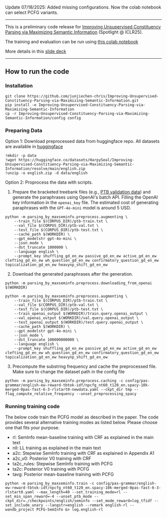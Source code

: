Update 07/18/2025: Added missing configurations. Now the colab notebook can select PCFG variants. 

---
This is a preliminary code release for [Improving Unsupervised Constituency Parsing via Maximizing Semantic Information](https://openreview.net/forum?id=qyU5s4fzLg&noteId=qyU5s4fzLg) (Spotlight @ ICLR25).  

The training and evaluation can be run using [this colab notebook](https://drive.google.com/file/d/1RYPwPp8aEJ7-gjgyxJRVYUKEZWP1JbOW/view?usp=sharing)

More details in this [slide deck](https://s3.g.s4.mega.io/aczeau2wd2mrkhulcbykdz5ujnqvr2zinc7jm/homepage-assets/ICLR-Slide.pdf)

----
## How to run the code
### Installation
```
git clone https://github.com/junjiechen-chris/Improving-Unsupervised-Constituency-Parsing-via-Maximizing-Semantic-Information.git
pip install -e Improving-Unsupervised-Constituency-Parsing-via-Maximizing-Semantic-Information
cp -r Improving-Unsupervised-Constituency-Parsing-via-Maximizing-Semantic-Information/config config
```
### Preparing Data
Option 1: Download preprocessed data from huggingface repo.
All datasets are available in [huggingface](https://huggingface.co/datasets/HarpySeal/Improving-Unsupervised-Constituency-Parsing-via-Maximizing-Semantic-Information/tree/main)

```
!mkdir -p data
!wget https://huggingface.co/datasets/HarpySeal/Improving-Unsupervised-Constituency-Parsing-via-Maximizing-Semantic-Information/resolve/main/english.zip
!unzip -o english.zip -d data/english
```

Option 2: Proprocess the data with scripts. 
1. Prepare the bracketed treebank files (e.g., [PTB validation data](https://github.com/nikitakit/self-attentive-parser/blob/master/data/22.auto.clean)) and generate the paraphrases using OpenAI's batch API. Filling the OpenAI key information in the `openai_key` file. The estimated cost of generating paraphrases with the `GPT-4o-mini` model is around 5 USD.
``` 
python -m parsing_by_maxseminfo.preprocess.augmenting \
	--train_file $(CORPUS_DIR)/ptb-train.txt \
	--val_file $(CORPUS_DIR)/ptb-val.txt \
	--test_file $(CORPUS_DIR)/ptb-test.txt \
	--cache_path $(WORKDIR) \
	--gpt_modelstr gpt-4o-mini \
	--json_mode \
	--dst_truncate 1000000 \
	--language english \
	--prompt_key shuffling_gd_en_ew passive_gd_en_ew active_gd_en_ew clefting_gd_en_ew wh_question_gd_en_ew confirmatory_question_gd_en_ew topicalization_gd_en_ew heavynp_shift_gd_en_ew

```
2. Download the generated paraphrases after the generation.
```
python -m parsing_by_maxseminfo.preprocess.downloading_from_openai $(WORKDIR)

python -m parsing_by_maxseminfo.preprocess.augmenting \
	--train_file $(CORPUS_DIR)/ptb-train.txt \
	--val_file $(CORPUS_DIR)/ptb-val.txt \
	--test_file $(CORPUS_DIR)/ptb-test.txt \
	--train_openai_output $(WORKDIR)/train.query.openai_output \
	--val_openai_output $(WORKDIR)/val.query.openai_output \
	--test_openai_output $(WORKDIR)/test.query.openai_output \
	--cache_path $(WORKDIR) \
	--gpt_modelstr gpt-4o-mini \
	--json_mode \
	--dst_truncate 100000000000 \
	--language english \
	--prompt_key shuffling_gd_en_ew passive_gd_en_ew active_gd_en_ew clefting_gd_en_ew wh_question_gd_en_ew confirmatory_question_gd_en_ew topicalization_gd_en_ew heavynp_shift_gd_en_ew
```

3. Precompute the substring frequency and cache the preprocessed file. Make sure to change the dataset path in the config file
```
python -m parsing_by_maxseminfo.preprocess.caching -c config/pas-grammar/english-ew-reward-tbtok-idf/npcfg_nt60_t120_en.spacy-10k-merged-0pas-fast-6-3-rlstart0-newdata.yaml --ckpt_dir tmp --flag_compute_relative_frequency --unset_preprocessing_spacy
```

### Running training code
The below code train the PCFG model as described in the paper. The code provides several alternative training modes as listed below. Please choose one that fits your purpose.
- rl: SemInfo mean-baseline training with CRF as explained in the main text
- nll: LL training as explained in the main text
- a2c: Stepwise SemInfo training with CRF as explained in Appendix A1
- a2c_v0: Posterior V0 training with CRF
- ta2c_rules: Stepwise SemInfo training with PCFG
- ta2c: Posterior V0 training with PCFG
- tavg: Posterior mean-baseline training with PCFG
```
python -m parsing_by_maxseminfo.train -c config/pas-grammar/english-ew-reward-tbtok-idf/npcfg_nt60_t120_en.spacy-10k-merged-0pas-fast-6-3-rlstart0.yaml --max_length=40 --set_training_mode=rl --set_min_span_reward=-4 --unset_ptb_mode --ckpt_dir=./checkpoints/english/seminfo --set_mode_reward=log_tfidf --set_include_unary --langstr=english --remark english-rl --wandb_project PCFG-SemInfo &> log.english-rl
```



